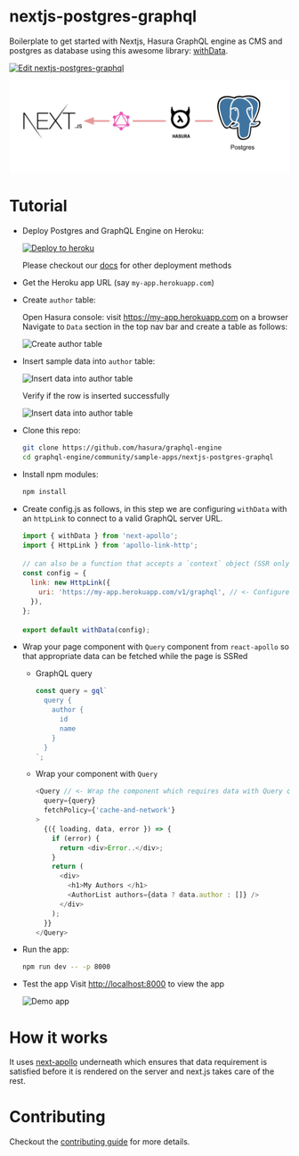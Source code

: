 # nextjs-postgres-graphql

Boilerplate to get started with Nextjs, Hasura GraphQL engine as CMS and postgres as database using this awesome library: [withData](https://github.com/adamsoffer/next-apollo).

[![Edit nextjs-postgres-graphql](https://codesandbox.io/static/img/play-codesandbox.svg)](https://codesandbox.io/s/github/hasura/graphql-engine/tree/master/community/sample-apps/nextjs-postgres-graphql?fontsize=14)

![Nextjs Postgres GraphQL](./assets/nextjs-postgres-graphql.png)

# Tutorial

- Deploy Postgres and GraphQL Engine on Heroku:

  [![Deploy to
heroku](https://www.herokucdn.com/deploy/button.svg)](https://heroku.com/deploy?template=https://github.com/hasura/graphql-engine-heroku)

  Please checkout our [docs](https://docs.hasura.io/1.0/graphql/manual/deployment/index.html) for other deployment methods

- Get the Heroku app URL (say `my-app.herokuapp.com`)
- Create `author` table:

  Open Hasura console: visit https://my-app.herokuapp.com on a browser  
  Navigate to `Data` section in the top nav bar and create a table as follows:

  ![Create author table](../gatsby-postgres-graphql/assets/add_table.jpg)

- Insert sample data into `author` table:

  ![Insert data into author table](../gatsby-postgres-graphql/assets/insert_data.jpg)

  Verify if the row is inserted successfully

  ![Insert data into author table](../gatsby-postgres-graphql/assets/browse_rows.jpg)

- Clone this repo:

  ```bash
  git clone https://github.com/hasura/graphql-engine
  cd graphql-engine/community/sample-apps/nextjs-postgres-graphql
  ```

- Install npm modules:

  ```bash
  npm install
  ```

- Create config.js as follows, in this step we are configuring `withData` with an `httpLink` to connect to a valid GraphQL server URL.

  ```js
  import { withData } from 'next-apollo';
  import { HttpLink } from 'apollo-link-http';

  // can also be a function that accepts a `context` object (SSR only) and returns a config
  const config = {
    link: new HttpLink({
      uri: 'https://my-app.herokuapp.com/v1/graphql', // <- Configure GraphQL Server URL (must be absolute)
    }),
  };

  export default withData(config);
  ```

- Wrap your page component with `Query` component from `react-apollo` so that appropriate data can be fetched while the page is SSRed

  - GraphQL query

    ```js
    const query = gql`
      query {
        author {
          id
          name
        }
      }
    `;
    ```

  - Wrap your component with `Query`

    ```js
    <Query // <- Wrap the component which requires data with Query component from react-apollo
      query={query}
      fetchPolicy={'cache-and-network'}
    >
      {({ loading, data, error }) => {
        if (error) {
          return <div>Error..</div>;
        }
        return (
          <div>
            <h1>My Authors </h1>
            <AuthorList authors={data ? data.author : []} />
          </div>
        );
      }}
    </Query>
    ```

* Run the app:
  ```bash
  npm run dev -- -p 8000
  ```
* Test the app
  Visit [http://localhost:8000](http://localhost:8000) to view the app

  ![Demo app](../gatsby-postgres-graphql/assets/test_app.jpg)

# How it works

It uses [next-apollo](https://github.com/adamsoffer/next-apollo#how-does-it-work) underneath which ensures that data requirement is satisfied before it is rendered on the server and next.js takes care of the rest.

# Contributing

Checkout the [contributing guide](../../../CONTRIBUTING.md#community-content) for more details.

